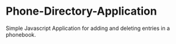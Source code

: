 # Phone-Directory-Application
Simple Javascript Application for adding and deleting entries in a phonebook.
